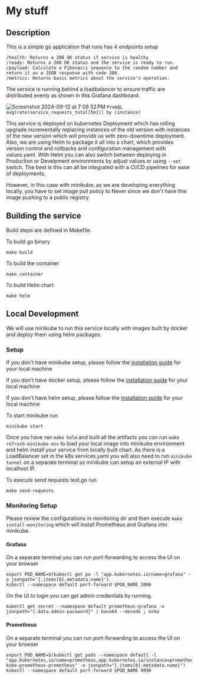 # My stuff 

## Description
This is a simple go application that runs has 4 endpoints setup
```
/health: Returns a 200 OK status if service is healthy
/ready: Returns a 200 OK status and the service is ready to run.
/payload: Calculate a Fibonacci sequence to the random number and
return it as a JSON response with code 200.
/metrics: Returns basic metrics about the service's operation.
```
The service is running behind a loadbalancer to ensure traffic are distributed evenly as shown in this Grafana dashboard.

![Screenshot 2024-09-12 at 7 09 52 PM](https://github.com/user-attachments/assets/8942320c-8a2a-4a76-b76e-7c952c7581ca)
```PromQL avg(rate(service_requests_total[5m])) by (instance) ```

This service is deployed on kubernetes Deployment which has rolling upgrade incrementally replacing instances of the old version with instances of the new version which will provide us with zero-downtime deployment.
Also, we are using Helm to package it all into a chart, which provides version control and rollbacks and configuration management with values.yaml. With Helm you can also switch between deploying in Production or Develpment environments by adjust values or using ```--set``` switch. The best is this can all be integrated with a CI/CD pipelines for ease of deployments.

However, in this case with minikube, as we are developing everything locally, you have to set image pull policy to Never since we don't have this image pushing to a public registry.

## Building the service
Build steps are defined in Makefile.

To build go binary
```
make build 
```
To build the container 
```
make container
```
To build Helm chart
```
make helm
```

## Local Development
We will use minikube to run this service locally with images built by docker and deploy them using helm packages.

### Setup
If you don't have minikube setup, please follow the [installation guide](https://minikube.sigs.k8s.io/docs/) for your local machine

If you don't have docker setup, please follow the [installation guide](https://docs.docker.com/engine/install/) for your local machine

If you don't have helm setup, please follow the [installation guide](https://helm.sh/docs/intro/install/) for your local machine

To start minikube run
```
minikube start
```
Once you have ran ```make helm``` and built all the artifacts you can run ```make refresh-minikube-env``` to load your local image into minikube environment and helm install your service from locally built chart.
As there is a LoadBalancer set in the k8s services.yaml you will also need to run ```minikube tunnel``` on a separate terminal so minikube can setup an external IP with localhost IP.

To execute send requests test.go run 
```
make send-requests
```

### Monitoring Setup
Please review the configurations in monitoring dir and then execute ```make install-monitoring``` which will install Prometheus and Grafana into minikube. 

#### Grafana
On a separate terminal you can run port-forwarding to access the UI on your browser
```
export POD_NAME=$(kubectl get po -l "app.kubernetes.io/name=grafana" -o jsonpath='{.items[0].metadata.name}')
kubectl --namespace default port-forward $POD_NAME 3000
```
On the UI to login you can get admin credentials by running.
```
kubectl get secret --namespace default prometheus-grafana -o jsonpath="{.data.admin-password}" | base64 --decode ; echo
```

#### Prometheus
On a separate terminal you can run port-forwarding to access the UI on your browser
```
export POD_NAME=$(kubectl get pods --namespace default -l "app.kubernetes.io/name=prometheus,app.kubernetes.io/instance=prometheus-kube-prometheus-prometheus" -o jsonpath="{.items[0].metadata.name}")
kubectl --namespace default port-forward $POD_NAME 9090
```

